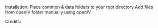Installation:
Place common & data folders to your root directory
Add files from openIV folder manually using openIV

Credits:
